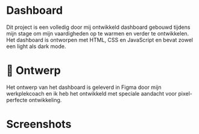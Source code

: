 # Dashboard 
Dit project is een volledig door mij ontwikkeld dashboard gebouwd tijdens mijn stage om mijn vaardigheden op te warmen en verder te ontwikkelen. 
Het dashboard is ontworpen met HTML, CSS en JavaScript en bevat zowel een light als dark mode.

# 🎨 Ontwerp
Het ontwerp van het dashboard is geleverd in Figma door mijn werkplekcoach en ik heb het ontwikkeld met speciale aandacht voor pixel-perfecte ontwikkeling.

# Screenshots
